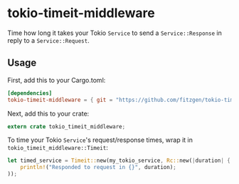 # tokio-timeit-middleware

Time how long it takes your Tokio `Service` to send a `Service::Response` in
reply to a `Service::Request`.

## Usage

First, add this to your Cargo.toml:

```toml
[dependencies]
tokio-timeit-middleware = { git = "https://github.com/fitzgen/tokio-timeit-middleware" }
```

Next, add this to your crate:

```rust
extern crate tokio_timeit_middleware;
```

To time your Tokio `Service`'s request/response times, wrap it in
`tokio_timeit_middleware::Timeit`:

```rust
let timed_service = Timeit::new(my_tokio_service, Rc::new(|duration| {
    println!("Responded to request in {}", duration);
));
```
